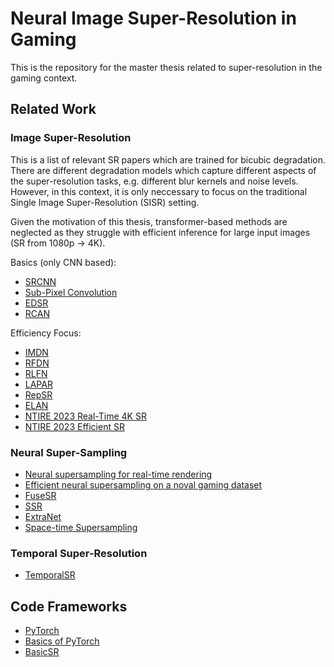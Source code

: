 # Neural Image Super-Resolution in Gaming
This is the repository for the master thesis related to super-resolution in the gaming context.

## Related Work

### Image Super-Resolution
This is a list of relevant SR papers which are trained for bicubic degradation. There are different degradation models which capture different aspects of the super-resolution tasks, e.g. different blur kernels and noise levels. However, in this context, it is only neccessary to focus on the traditional Single Image Super-Resolution (SISR) setting.

Given the motivation of this thesis, transformer-based methods are neglected as they struggle with efficient inference for large input images (SR from 1080p -> 4K).

Basics (only CNN based):
- [SRCNN](https://arxiv.org/abs/1501.00092)
- [Sub-Pixel Convolution](https://arxiv.org/abs/1609.05158)
- [EDSR](https://arxiv.org/abs/1707.02921)
- [RCAN](https://arxiv.org/abs/1807.02758)


Efficiency Focus:
- [IMDN](https://arxiv.org/pdf/1909.11856.pdf)
- [RFDN](https://arxiv.org/pdf/2009.11551.pdf)
- [RLFN](https://arxiv.org/pdf/2205.07514.pdf)
- [LAPAR](https://papers.nips.cc/paper/2020/file/eaae339c4d89fc102edd9dbdb6a28915-Paper.pdf)
- [RepSR](https://arxiv.org/pdf/2205.05671.pdf)
- [ELAN](https://arxiv.org/pdf/2203.05568.pdf) 
- [NTIRE 2023 Real-Time 4K SR](https://openaccess.thecvf.com/content/CVPR2023W/NTIRE/papers/Conde_Efficient_Deep_Models_for_Real-Time_4K_Image_Super-Resolution._NTIRE_2023_CVPRW_2023_paper.pdf)
- [NTIRE 2023 Efficient SR](https://openaccess.thecvf.com/content/CVPR2023W/NTIRE/papers/Li_NTIRE_2023_Challenge_on_Efficient_Super-Resolution_Methods_and_Results_CVPRW_2023_paper.pdf)

### Neural Super-Sampling
- [Neural supersampling for real-time rendering](https://dl.acm.org/doi/abs/10.1145/3386569.3392376)
- [Efficient neural supersampling on a noval gaming dataset](http://openaccess.thecvf.com/content/ICCV2023/papers/Mercier_Efficient_Neural_Supersampling_on_a_Novel_Gaming_Dataset_ICCV_2023_paper.pdf)
- [FuseSR](https://arxiv.org/abs/2310.09726)
- [SSR](https://arxiv.org/pdf/2301.01036.pdf)
- [ExtraNet](https://dl.acm.org/doi/abs/10.1145/3478513.3480531)
- [Space-time Supersampling](https://arxiv.org/pdf/2312.10890v1.pdf)

### Temporal Super-Resolution
- [TemporalSR](https://www.wisdom.weizmann.ac.il/~vision/DeepTemporalSR/supplementary/AcrossScalesAndDimensions_ECCV2020.pdf)

## Code Frameworks
- [PyTorch](https://pytorch.org)
- [Basics of PyTorch](https://pytorch.org/tutorials/)
- [BasicSR](https://github.com/XPixelGroup/BasicSR)
